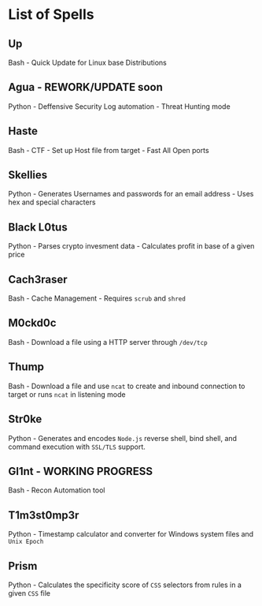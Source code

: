 # List of Spells
## Up 
Bash - Quick Update for Linux base Distributions
## Agua - REWORK/UPDATE soon
Python - Deffensive Security Log automation - Threat Hunting mode 
## Haste
Bash - CTF - Set up Host file from target - Fast All Open ports
## Skellies
Python - Generates Usernames and passwords for an email address - Uses hex and special characters
## Black L0tus
Python - Parses crypto invesment data - Calculates profit in base of a given price
## Cach3raser
Bash - Cache Management - Requires `scrub` and `shred`
## M0ckd0c
Bash - Download a file using a HTTP server through `/dev/tcp`
## Thump
Bash - Download a file and use `ncat` to create and inbound connection to target or runs `ncat` in listening mode
## Str0ke 
Python - Generates and encodes `Node.js` reverse shell, bind shell, and command execution with `SSL/TLS` support.
## Gl1nt - WORKING PROGRESS
Bash - Recon Automation tool
## T1m3st0mp3r
Python - Timestamp calculator and converter for Windows system files and `Unix Epoch`
## Prism
Python - Calculates the specificity score of `CSS` selectors from rules in a given `CSS` file
